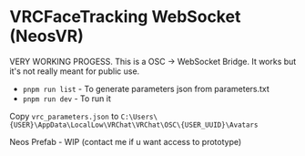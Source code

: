 # VRCFaceTracking WebSocket (NeosVR)

VERY WORKING PROGESS. This is a OSC -> WebSocket Bridge. It works but it's not really meant for public use.

- `pnpm run list` - To generate parameters json from parameters.txt
- `pnpm run dev` - To run it 

Copy `vrc_parameters.json` to `C:\Users\{USER}\AppData\LocalLow\VRChat\VRChat\OSC\{USER_UUID}\Avatars`

Neos Prefab - WIP (contact me if u want access to prototype)
